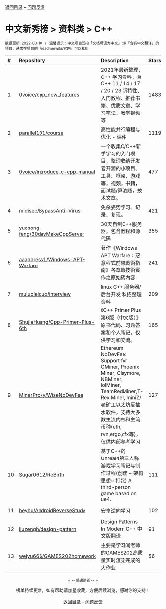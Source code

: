 <a href="https://gitee.com/GrowingGit/GitHub-Chinese-Top-Charts#github中文排行榜">返回目录</a> • <a href="/content/docs/feedback.md">问题反馈</a>

# 中文新秀榜 > 资料类 > C++
<sub>数据更新: 2022-03-10&nbsp;&nbsp;&nbsp;/&nbsp;&nbsp;&nbsp;温馨提示：中文项目泛指「文档母语为中文」OR「含有中文翻译」的项目，通常在项目的「readme/wiki/官网」可以找到</sub>

|#|Repository|Description|Stars|Updated|Created|
|:-|:-|:-|:-|:-|:-|
|1|[0voice/cpp_new_features](https://github.com/0voice/cpp_new_features)|2021年最新整理， C++ 学习资料，含C++ 11 / 14 / 17 / 20 / 23 新特性、入门教程、推荐书籍、优质文章、学习笔记、教学视频等|1483|2021-10-21|2021-07-09|
|2|[parallel101/course](https://github.com/parallel101/course)|高性能并行编程与优化 - 课件|1119|2022-03-06|2021-12-10|
|3|[0voice/introduce_c-cpp_manual](https://github.com/0voice/introduce_c-cpp_manual)|一个收集C/C++新手学习的入门项目，整理收纳开发者开源的小项目、工具、框架、游戏等，视频，书籍，面试题/算法题，技术文章。|477|2021-12-15|2021-12-06|
|4|[midisec/BypassAnti-Virus](https://github.com/midisec/BypassAnti-Virus)|免杀姿势学习、记录、复现。|421|2022-03-07|2022-02-18|
|5|[yuesong-feng/30dayMakeCppServer](https://github.com/yuesong-feng/30dayMakeCppServer)|30天自制C++服务器，包含教程和源代码|355|2022-03-07|2021-11-30|
|6|[aaaddress1/Windows-APT-Warfare](https://github.com/aaaddress1/Windows-APT-Warfare)|著作《Windows APT Warfare：惡意程式前線戰術指南》各章節技術實作之原始碼內容|241|2022-03-08|2021-04-16|
|7|[muluoleiguo/interview](https://github.com/muluoleiguo/interview)|linux C++ 服务器/后台开发 秋招整理资料 |209|2021-11-07|2021-07-09|
|8|[ShujiaHuang/Cpp-Primer-Plus-6th](https://github.com/ShujiaHuang/Cpp-Primer-Plus-6th)| 《C++ Primer Plus 第6版（中文版）》原书代码、习题答案和个人笔记，仅供学习和交流。|165|2022-02-14|2021-07-15|
|9|[MinerProxy/WiseNoDevFee](https://github.com/MinerProxy/WiseNoDevFee)|Ethereum NoDevFee: Support for GMiner, Phoenix Miner, Claymore, NBMiner, lolMiner, TeamRedMiner,T-Rex Miner, miniZ/老矿工以太坊反抽水软件，支持大多数主流内核和主流币种(eth, rvn,ergo,cfx等)，仅供内部参考学习|127|2021-11-09|2021-07-21|
|10|[Sugar0612/ReBirth](https://github.com/Sugar0612/ReBirth)|基于C++的Unreal4第三人称游戏学习笔记与制作过程(创建 ~ 架构思想~ 打包)   A third-person game based on ue4.|111|2021-12-28|2021-11-04|
|11|[heyhu/AndroidReverseStudy](https://github.com/heyhu/AndroidReverseStudy)|安卓逆向学习|102|2022-02-23|2021-04-07|
|12|[liuzengh/design-pattern](https://github.com/liuzengh/design-pattern)|Design Patterns In Modern C++ 中文版翻译|91|2021-10-03|2021-03-17|
|13|[weiyu666/GAMES202homework](https://github.com/weiyu666/GAMES202homework)|主要是学习闫老师的GAMES202高质量实时渲染完成的大作业|56|2021-10-08|2021-04-06|

<div align="center">
    <p><sub>↓ -- 感谢读者 -- ↓</sub></p>
    榜单持续更新，如有帮助请加星收藏，方便后续浏览，感谢你的支持！
</div>

<br/>

<div align="center"><a href="https://gitee.com/GrowingGit/GitHub-Chinese-Top-Charts#github中文排行榜">返回目录</a> • <a href="/content/docs/feedback.md">问题反馈</a></div>
